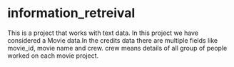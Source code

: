 # information_retreival

This is a project that works with text data. In this project we have considered a Movie data.In the credits data there are multiple fields like movie_id, movie name and crew. crew means details of all group of people worked on each movie project. 
